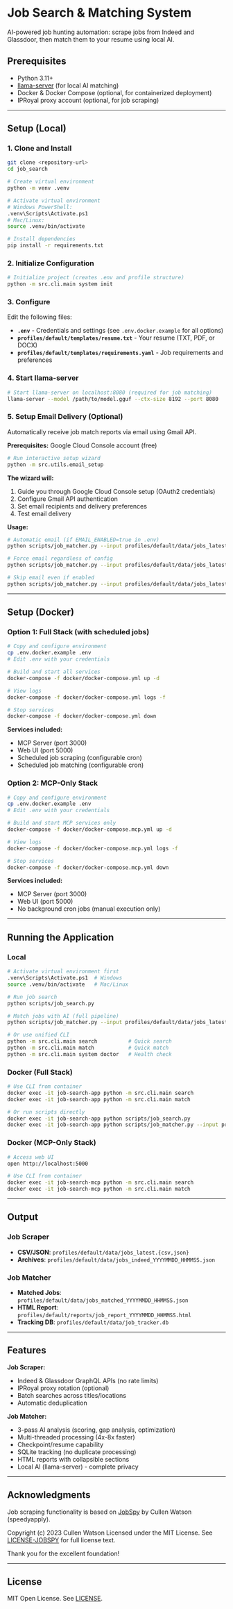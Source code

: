 # Job Search & Matching System

AI-powered job hunting automation: scrape jobs from Indeed and Glassdoor, then match them to your resume using local AI.

## Prerequisites

- Python 3.11+
- [llama-server](https://github.com/ggerganov/llama.cpp) (for local AI matching)
- Docker & Docker Compose (optional, for containerized deployment)
- IPRoyal proxy account (optional, for job scraping)

---

## Setup (Local)

### 1. Clone and Install

```bash
git clone <repository-url>
cd job_search

# Create virtual environment
python -m venv .venv

# Activate virtual environment
# Windows PowerShell:
.venv\Scripts\Activate.ps1
# Mac/Linux:
source .venv/bin/activate

# Install dependencies
pip install -r requirements.txt
```

### 2. Initialize Configuration

```bash
# Initialize project (creates .env and profile structure)
python -m src.cli.main system init
```

### 3. Configure

Edit the following files:

- **`.env`** - Credentials and settings (see `.env.docker.example` for all options)
- **`profiles/default/templates/resume.txt`** - Your resume (TXT, PDF, or DOCX)
- **`profiles/default/templates/requirements.yaml`** - Job requirements and preferences

### 4. Start llama-server

```bash
# Start llama-server on localhost:8080 (required for job matching)
llama-server --model /path/to/model.gguf --ctx-size 8192 --port 8080
```

### 5. Setup Email Delivery (Optional)

Automatically receive job match reports via email using Gmail API.

**Prerequisites:** Google Cloud Console account (free)

```bash
# Run interactive setup wizard
python -m src.utils.email_setup
```

**The wizard will:**
1. Guide you through Google Cloud Console setup (OAuth2 credentials)
2. Configure Gmail API authentication
3. Set email recipients and delivery preferences
4. Test email delivery

**Usage:**
```bash
# Automatic email (if EMAIL_ENABLED=true in .env)
python scripts/job_matcher.py --input profiles/default/data/jobs_latest.json --full-pipeline

# Force email regardless of config
python scripts/job_matcher.py --input profiles/default/data/jobs_latest.json --full-pipeline --email

# Skip email even if enabled
python scripts/job_matcher.py --input profiles/default/data/jobs_latest.json --full-pipeline --no-email
```

---

## Setup (Docker)

### Option 1: Full Stack (with scheduled jobs)

```bash
# Copy and configure environment
cp .env.docker.example .env
# Edit .env with your credentials

# Build and start all services
docker-compose -f docker/docker-compose.yml up -d

# View logs
docker-compose -f docker/docker-compose.yml logs -f

# Stop services
docker-compose -f docker/docker-compose.yml down
```

**Services included:**
- MCP Server (port 3000)
- Web UI (port 5000)
- Scheduled job scraping (configurable cron)
- Scheduled job matching (configurable cron)

### Option 2: MCP-Only Stack

```bash
# Copy and configure environment
cp .env.docker.example .env
# Edit .env with your credentials

# Build and start MCP services only
docker-compose -f docker/docker-compose.mcp.yml up -d

# View logs
docker-compose -f docker/docker-compose.mcp.yml logs -f

# Stop services
docker-compose -f docker/docker-compose.mcp.yml down
```

**Services included:**
- MCP Server (port 3000)
- Web UI (port 5000)
- No background cron jobs (manual execution only)

---

## Running the Application

### Local

```bash
# Activate virtual environment first
.venv\Scripts\Activate.ps1  # Windows
source .venv/bin/activate   # Mac/Linux

# Run job search
python scripts/job_search.py

# Match jobs with AI (full pipeline)
python scripts/job_matcher.py --input profiles/default/data/jobs_latest.json --full-pipeline

# Or use unified CLI
python -m src.cli.main search          # Quick search
python -m src.cli.main match           # Quick match
python -m src.cli.main system doctor   # Health check
```

### Docker (Full Stack)

```bash
# Use CLI from container
docker exec -it job-search-app python -m src.cli.main search
docker exec -it job-search-app python -m src.cli.main match

# Or run scripts directly
docker exec -it job-search-app python scripts/job_search.py
docker exec -it job-search-app python scripts/job_matcher.py --input profiles/default/data/jobs_latest.json --full-pipeline
```

### Docker (MCP-Only Stack)

```bash
# Access web UI
open http://localhost:5000

# Use CLI from container
docker exec -it job-search-mcp python -m src.cli.main search
docker exec -it job-search-mcp python -m src.cli.main match
```

---

## Output

### Job Scraper
- **CSV/JSON**: `profiles/default/data/jobs_latest.{csv,json}`
- **Archives**: `profiles/default/data/jobs_indeed_YYYYMMDD_HHMMSS.json`

### Job Matcher
- **Matched Jobs**: `profiles/default/data/jobs_matched_YYYYMMDD_HHMMSS.json`
- **HTML Report**: `profiles/default/reports/job_report_YYYYMMDD_HHMMSS.html`
- **Tracking DB**: `profiles/default/data/job_tracker.db`

---

## Features

**Job Scraper:**
- Indeed & Glassdoor GraphQL APIs (no rate limits)
- IPRoyal proxy rotation (optional)
- Batch searches across titles/locations
- Automatic deduplication

**Job Matcher:**
- 3-pass AI analysis (scoring, gap analysis, optimization)
- Multi-threaded processing (4x-8x faster)
- Checkpoint/resume capability
- SQLite tracking (no duplicate processing)
- HTML reports with collapsible sections
- Local AI (llama-server) - complete privacy

---

## Acknowledgments

Job scraping functionality is based on [JobSpy](https://github.com/speedyapply/JobSpy) by Cullen Watson (speedyapply).

Copyright (c) 2023 Cullen Watson
Licensed under the MIT License. See [LICENSE-JOBSPY](LICENSE-JOBSPY) for full license text.

Thank you for the excellent foundation!

---

## License

MIT Open License. See [LICENSE](LICENSE).
